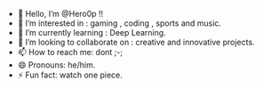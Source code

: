 - 👋 Hello, I’m @Hero0p !!
- 👀 I’m interested in : gaming , coding , sports and music.
- 🌱 I’m currently learning : Deep Learning.
- 💞️ I’m looking to collaborate on : creative and innovative projects.
- 📫 How to reach me: dont ;-; 
- 😄 Pronouns: he/him.
- ⚡ Fun fact: watch one piece.

<!---
Hero0p/Hero0p is a ✨ special ✨ repository because its `README.md` (this file) appears on your GitHub profile.
You can click the Preview link to take a look at your changes.
--->
